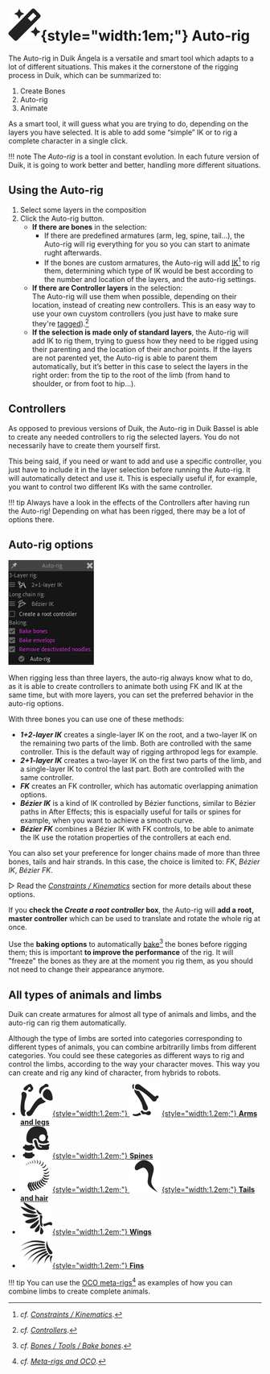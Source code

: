 # ![](../../../img/duik/icons/autorig.svg){style="width:1em;"} Auto-rig

The Auto-rig in Duik Ángela is a versatile and smart tool which adapts to a lot of different situations. This makes it the cornerstone of the rigging process in Duik, which can be summarized to:

1. Create Bones
2. Auto-rig
3. Animate

As a smart tool, it will guess what you are trying to do, depending on the layers you have selected. It is able to add some “simple” IK or to rig a complete character in a single click.

!!! note
    The *Auto-rig* is a tool in constant evolution. In each future version of Duik, it is going to work better and better, handling more different situations.

## Using the Auto-rig

1. Select some layers in the composition
2. Click the Auto-rig button.
    - **If there are bones** in the selection:
        - If there are predefined armatures (arm, leg, spine, tail...), the Auto-rig will rig everything for you so you can start to animate rught afterwards.
        - If the bones are custom armatures, the Auto-rig will add [IK](../../constraints/kinematics.md)[^1] to rig them, determining which type of IK would be best according to the number and location of the layers, and the auto-rig settings.
    - **If there are Controller layers** in the selection:  
    The Auto-rig will use them when possible, depending on their location, instead of creating new controllers. This is an easy way to use your own cuystom controllers (you just have to make sure they're [tagged](../../controllers/tools/tag.md)).[^2]
    - **If the selection is made only of standard layers**, the Auto-rig will add IK to rig them, trying to guess how they need to be rigged using their parenting and the location of their anchor points. If the layers are not parented yet, the Auto-rig is able to parent them automatically, but it’s better in this case to select the layers in the right order: from the tip to the root of the limb (from hand to shoulder, or from foot to hip…).

## Controllers

As opposed to previous versions of Duik, the Auto-rig in Duik Bassel is able to create any needed controllers to rig the selected layers. You do not necessarily have to create them yourself first.

This being said, if you need or want to add and use a specific controller, you just have to include it in the layer selection before running the Auto-rig. It will automatically detect and use it. This is especially useful if, for example, you want to control two different IKs with the same controller.

!!! tip
    Always have a look in the effects of the Controllers after having run the Auto-rig! Depending on what has been rigged, there may be a lot of options there.

## Auto-rig options

![](../../../img/duik/bones/autorig_options.png)

When rigging less than three layers, the auto-rig always know what to do, as it is able to create controllers to animate both using FK and IK at the same time, but with more layers, you can set the preferred behavior in the auto-rig options.

With three bones you can use one of these methods:

- ***1+2-layer IK*** creates a single-layer IK on the root, and a two-layer IK on the remaining two parts of the limb. Both are controlled with the same controller. This is the default way of rigging arthropod legs for example.
- ***2+1-layer IK*** creates a two-layer IK on the first two parts of the limb, and a single-layer IK to control the last part. Both are controlled with the same controller.
- ***FK*** creates an FK controller, which has automatic overlapping animation options.
- ***Bézier IK*** is a kind of IK controlled by Bézier functions, similar to Bézier paths in After Effects; this is espacially useful for tails or spines for example, when you want to achieve a smooth curve.
- ***Bézier FK*** combines a Bézier IK with FK controls, to be able to animate the IK use the rotation properties of the controllers at each end.

You can also set your preference for longer chains made of more than three bones, tails and hair strands. In this case, the choice is limited to: *FK*, *Bézier IK*, *Bézier FK*.

▷ Read the [*Constraints / Kinematics*](../../constraints/kinematics.md) section for more details about these options.

If you **check the *Create a root controller* box**, the Auto-rig will **add a root, master controller** which can be used to translate and rotate the whole rig at once.

Use the **baking options** to automatically [bake](../tools/bake.md)[^3] the bones before rigging them; this is important **to improve the performance** of the rig. It will "freeze" the bones as they are at the moment you rig them, as you should not need to change their appearance anymore.

## All types of animals and limbs

Duik can create armatures for almost all type of animals and limbs, and the auto-rig can rig them automatically.

Although the type of limbs are sorted into categories corresponding to different types of animals, you can combine arbitrarilly limbs from different categories. You could see these categories as different ways to rig and control the limbs, according to the way your character moves. This way you can create and rig any kind of character, from hybrids to robots.

- [![](../../../img/duik/icons/arm.svg){style="width:1.2em;"} ![](../../../img/duik/icons/leg.svg){style="width:1.2em;"} **Arms and legs**](leg.md)
- [![](../../../img/duik/icons/spine.svg){style="width:1.2em;"} **Spines**](spine.md)
- [![](../../../img/duik/icons/tail.svg){style="width:1.2em;"} ![](../../../img/duik/icons/hair_strand.svg){style="width:1.2em;"} **Tails and hair**](tail.md)
- [![](../../../img/duik/icons/wing.svg){style="width:1.2em;"} **Wings**](wing.md)
- [![](../../../img/duik/icons/fin.svg){style="width:1.2em;"} **Fins**](fin.md)

!!! tip
    You can use the [OCO meta-rigs](../../oco/index.md)[^4] as examples of how you can combine limbs to create complete animals.

[^1]: *cf.* [*Constraints / Kinematics*](../../constraints/kinematics.md).

[^2]: *cf.* [*Controllers*](../../controllers/index.md).

[^3]: *cf.* [*Bones / Tools / Bake bones*](../tools/bake.md).

[^4]: *cf.* [*Meta-rigs and OCO*](../../oco/index.md).
